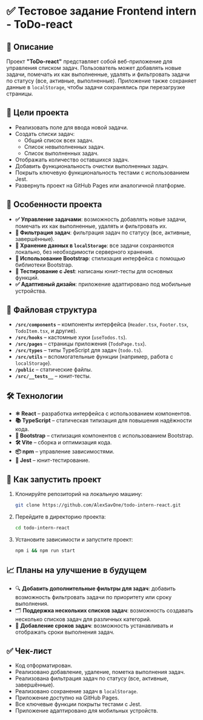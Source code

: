 # ✅ Тестовое задание Frontend intern - ToDo-react

## 📝 Описание

Проект **"ToDo-react"** представляет собой веб-приложение для управления списком задач. Пользователь может добавлять новые задачи, помечать их как выполненные, удалять и фильтровать задачи по статусу (все, активные, выполненные). Приложение также сохраняет данные в `localStorage`, чтобы задачи сохранялись при перезагрузке страницы.

## 🎯 Цели проекта

- Реализовать поле для ввода новой задачи.
- Создать списки задач:
  - Общий список всех задач.
  - Список невыполненных задач.
  - Список выполненных задач.
- Отображать количество оставшихся задач.
- Добавить функциональность очистки выполненных задач.
- Покрыть ключевую функциональность тестами с использованием Jest.
- Развернуть проект на GitHub Pages или аналогичной платформе.

## 🌟 Особенности проекта

- **✅ Управление задачами**: возможность добавлять новые задачи, помечать их как выполненные, удалять и фильтровать их.
- **🔎 Фильтрация задач**: фильтрация задач по статусу (все, активные, завершённые).
- **💾 Хранение данных в `localStorage`**: все задачи сохраняются локально, без необходимости серверного хранения.
- **🎨 Использование Bootstrap**: стилизация интерфейса с помощью библиотеки Bootstrap.
- **🧪 Тестирование с Jest**: написаны юнит-тесты для основных функций.
- **✅ Адаптивный дизайн**: приложение адаптировано под мобильные устройства.

## 📂 Файловая структура

- **`/src/components`** – компоненты интерфейса (`Header.tsx`, `Footer.tsx`, `TodoItem.tsx`, и другие).
- **`/src/hooks`** – кастомные хуки (`useTodos.ts`).
- **`/src/pages`** – страницы приложения (`TodoPage.tsx`).
- **`/src/types`** – типы TypeScript для задач (`todo.ts`).
- **`/src/utils`** – вспомогательные функции (например, работа с `localStorage`).
- **`/public`** – статические файлы.
- **`/src/__tests__`** – юнит-тесты.

## 🛠️ Технологии

- **⚛️ React** – разработка интерфейса с использованием компонентов.
- **📚 TypeScript** – статическая типизация для повышения надёжности кода.
- **💅 Bootstrap** – стилизация компонентов с использованием Bootstrap.
- **🛠️ Vite** – сборка и оптимизация кода.
- **📦 npm** – управление зависимостями.
- **🧪 Jest** – юнит-тестирование.

## 🚀 Как запустить проект

1. Клонируйте репозиторий на локальную машину:

   ```bash
   git clone https://github.com/AlexSavOne/todo-intern-react.git
   ```

2. Перейдите в директорию проекта:
   ```bash
   cd todo-intern-react
   ```
3. Установите зависимости и запустите проект:
   ```bash
   npm i && npm run start
   ```

## 📈 Планы на улучшение в будущем

- 🔍 **Добавить дополнительные фильтры для задач**: добавить возможность фильтровать задачи по приоритету или сроку выполнения.
- 🗂 **Поддержка нескольких списков задач**: возможность создавать несколько списков задач для различных категорий.
- 📅 **Добавление сроков задач**: возможность устанавливать и отображать сроки выполнения задач.

## ✅ Чек-лист

- Код отформатирован.
- Реализовано добавление, удаление, пометка выполнения задач.
- Реализована фильтрация задач по статусу (все, активные, завершённые).
- Реализовано сохранение задач в `localStorage`.
- Приложение доступно на GitHub Pages.
- Все ключевые функции покрыты тестами с Jest.
- Приложение адаптировано для мобильных устройств.
